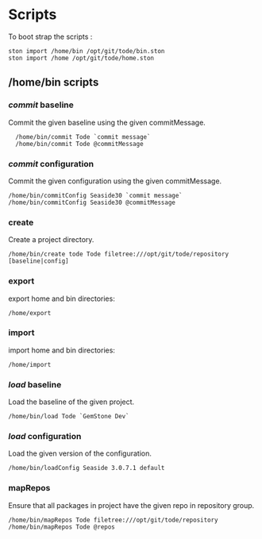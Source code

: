 # Scripts

To boot strap the scripts :

```
ston import /home/bin /opt/git/tode/bin.ston
ston import /home /opt/git/tode/home.ston
```

## /home/bin scripts

### *commit* baseline 

Commit the given baseline using the given commitMessage.

```
  /home/bin/commit Tode `commit message`
  /home/bin/commit Tode @commitMessage
```

### *commit* configuration

Commit the given configuration using the given commitMessage.

```
/home/bin/commitConfig Seaside30 `commit message`
/home/bin/commitConfig Seaside30 @commitMessage
```

### create

Create a project directory.

```
/home/bin/create tode Tode filetree:///opt/git/tode/repository [baseline|config]
```

### export

export home and bin directories:
```
/home/export
```

### import

import home and bin directories:

```
/home/import
```

### *load* baseline

Load the baseline of the given project.

```
/home/bin/load Tode `GemStone Dev`
```

### *load* configuration

Load the given version of the configuration.

```
/home/bin/loadConfig Seaside 3.0.7.1 default
```

### mapRepos

Ensure that all packages in project have the given repo in repository group.

```
/home/bin/mapRepos Tode filetree:///opt/git/tode/repository
/home/bin/mapRepos Tode @repos
```
